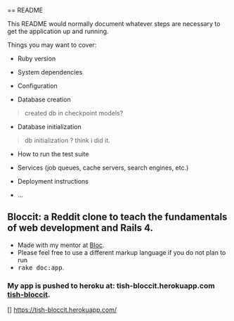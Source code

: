 == README

This README would normally document whatever steps are necessary to get the
application up and running.

Things you may want to cover:

* Ruby version

* System dependencies

* Configuration

* Database creation
> created db in checkpoint models? 

* Database initialization
> db initialization ? think i did it.

* How to run the test suite

* Services (job queues, cache servers, search engines, etc.)

* Deployment instructions

* ...

## Bloccit: a Reddit clone to teach the fundamentals of web development and Rails 4.

* Made with my mentor at [Bloc](http://bloc.io).
* Please feel free to use a different markup language if you do not plan to run
* 	<tt>rake doc:app</tt>.

### My app is pushed to heroku at: tish-bloccit.herokuapp.com [tish-bloccit](http://tish-bloccit.herokuapp.com/ "Tisha's version").

[] https://tish-bloccit.herokuapp.com/